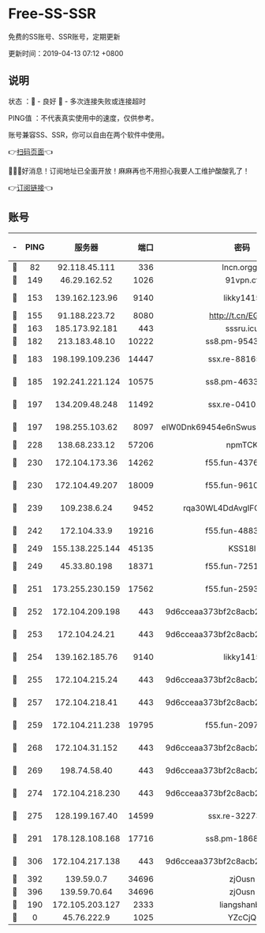 # Free-SS-SSR

免费的SS账号、SSR账号，定期更新

更新时间：2019-04-13 07:12 +0800

## 说明

状态     ：🙂 - 良好 🙁 - 多次连接失败或连接超时

PING值   ：不代表真实使用中的速度，仅供参考。

账号兼容SS、SSR，你可以自由在两个软件中使用。

👉[扫码页面](https://liesauer.github.io/Free-SS-SSR/)👈

🎉🎉🎉好消息！订阅地址已全面开放！麻麻再也不用担心我要人工维护酸酸乳了！

👉[订阅链接](https://www.liesauer.net/yogurt/subscribe?ACCESS_TOKEN=DAYxR3mMaZAsaqUb)👈

## 账号

|-|PING|服务器|端口|密码|加密方式|区域|
|:----:|:----:|:-----:|-----:|:----:|:----:|:----:|
|🙂|82|92.118.45.111|336|lncn.orgg8|rc4|JP|
|🙂|149|46.29.162.52|1026|91vpn.cf|rc4-md5|RU|
|🙂|153|139.162.123.96|9140|likky1415|aes-256-cfb|JP|
|🙂|155|91.188.223.72|8080|http://t.cn/EGJIyrl|rc4-md5|RU|
|🙂|163|185.173.92.181|443|sssru.icu|rc4-md5|RU|
|🙂|182|213.183.48.10|10222|ss8.pm-95437297|rc4-md5|RU|
|🙂|183|198.199.109.236|14447|ssx.re-88165327|aes-256-cfb|US|
|🙂|185|192.241.221.124|10575|ss8.pm-46330259|aes-256-cfb|US|
|🙂|197|134.209.48.248|11492|ssx.re-04101326|aes-256-cfb|US|
|🙂|197|198.255.103.62|8097|eIW0Dnk69454e6nSwuspv9DmS201tQ0D|aes-256-cfb|US|
|🙂|228|138.68.233.12|57206|npmTCK|rc4-md5|US|
|🙂|230|172.104.173.36|14262|f55.fun-43767369|aes-256-cfb|SG|
|🙂|230|172.104.49.207|18009|f55.fun-96101322|aes-256-cfb|SG|
|🙂|239|109.238.6.24|9452|rqa30WL4DdAvgIFG6Fs3znzTa|aes-256-cfb|FR|
|🙂|242|172.104.33.9|19216|f55.fun-48839243|aes-256-cfb|SG|
|🙂|249|155.138.225.144|45135|KSS18l|rc4-md5|US|
|🙂|249|45.33.80.198|18371|f55.fun-72515330|aes-256-cfb|US|
|🙂|251|173.255.230.159|17562|f55.fun-25931401|aes-256-cfb|US|
|🙂|252|172.104.209.198|443|9d6cceaa373bf2c8acb22e60b6a58be6|aes-256-cfb|US|
|🙂|253|172.104.24.21|443|9d6cceaa373bf2c8acb22e60b6a58be6|aes-256-cfb|US|
|🙂|254|139.162.185.76|9140|likky1415|aes-256-cfb|DE|
|🙂|255|172.104.215.24|443|9d6cceaa373bf2c8acb22e60b6a58be6|aes-256-cfb|US|
|🙂|257|172.104.218.41|443|9d6cceaa373bf2c8acb22e60b6a58be6|aes-256-cfb|US|
|🙂|259|172.104.211.238|19795|f55.fun-20974086|aes-256-cfb|US|
|🙂|268|172.104.31.152|443|9d6cceaa373bf2c8acb22e60b6a58be6|aes-256-cfb|US|
|🙂|269|198.74.58.40|443|9d6cceaa373bf2c8acb22e60b6a58be6|aes-256-cfb|US|
|🙂|274|172.104.218.230|443|9d6cceaa373bf2c8acb22e60b6a58be6|aes-256-cfb|US|
|🙂|275|128.199.167.40|14599|ssx.re-32273729|aes-256-cfb|SG|
|🙂|291|178.128.108.168|17716|ss8.pm-18684744|aes-256-cfb|SG|
|🙂|306|172.104.217.138|443|9d6cceaa373bf2c8acb22e60b6a58be6|aes-256-cfb|US|
|🙂|392|139.59.0.7|34696|zjOusn|chacha20|IN|
|🙂|396|139.59.70.64|34696|zjOusn|chacha20|IN|
|🙂|190|172.105.203.127|2333|liangshanbo|chacha20|JP|
|🙁|0|45.76.222.9|1025|YZcCjQ|rc4-md5|JP|
